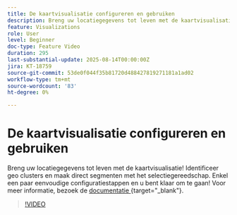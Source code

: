 ```yaml
---
title: De kaartvisualisatie configureren en gebruiken
description: Breng uw locatiegegevens tot leven met de kaartvisualisatie! Identificeer geo clusters en maak direct segmenten met het selectiegereedschap. Enkel een paar eenvoudige configuratiestappen en u bent klaar om te gaan!
feature: Visualizations
role: User
level: Beginner
doc-type: Feature Video
duration: 295
last-substantial-update: 2025-08-14T00:00:00Z
jira: KT-18759
source-git-commit: 53de0f044f35b81720d488427819271181a1ad02
workflow-type: tm+mt
source-wordcount: '83'
ht-degree: 0%

---
```



# De kaartvisualisatie configureren en gebruiken

Breng uw locatiegegevens tot leven met de kaartvisualisatie! Identificeer geo clusters en maak direct segmenten met het selectiegereedschap. Enkel een paar eenvoudige configuratiestappen en u bent klaar om te gaan! Voor meer informatie, bezoek de [ documentatie ](https://experienceleague.adobe.com/nl/docs/analytics-platform/using/cja-workspace/visualizations/map){target="_blank"}.

>[!VIDEO](https://video.tv.adobe.com/v/3470819/?learn=on&enablevpops)

